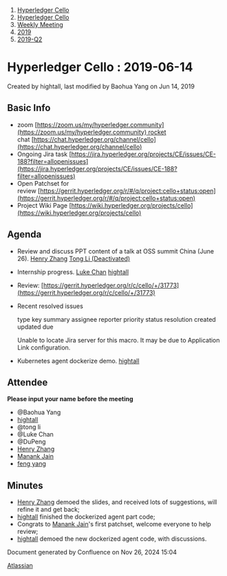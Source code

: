 1. [Hyperledger Cello](index.html)
2. [Hyperledger Cello](Hyperledger-Cello_21659650.html)
3. [Weekly Meeting](Weekly-Meeting_21659700.html)
4. [2019](2019_45252622.html)
5. [2019-Q2](2019-Q2_21659834.html)

# Hyperledger Cello : 2019-06-14

Created by hightall, last modified by Baohua Yang on Jun 14, 2019

## Basic Info

- zoom [https://zoom.us/my/hyperledger.community](https://zoom.us/my/hyperledger.community) rocket chat [https://chat.hyperledger.org/channel/cello](https://chat.hyperledger.org/channel/cello)
- Ongoing Jira task [https://jira.hyperledger.org/projects/CE/issues/CE-188?filter=allopenissues](https://jira.hyperledger.org/projects/CE/issues/CE-188?filter=allopenissues)
- Open Patchset for review [https://gerrit.hyperledger.org/r/#/q/project:cello+status:open](https://gerrit.hyperledger.org/r/#/q/project:cello+status:open)
- Project Wiki Page [https://wiki.hyperledger.org/projects/cello](https://wiki.hyperledger.org/projects/cello)

## Agenda

- Review and discuss PPT content of a talk at OSS summit China (June 26). [Henry Zhang](https://lf-hyperledger.atlassian.net/wiki/people/5b1546269595132534bc2926?ref=confluence) [Tong Li (Deactivated)](https://lf-hyperledger.atlassian.net/wiki/people/712020:7579aadb-a578-4296-b576-84509b88eb92?ref=confluence)
- Internship progress. [Luke Chan](https://lf-hyperledger.atlassian.net/wiki/people/712020:41573b41-33dc-492c-836d-536b50e9eb2a?ref=confluence) [hightall](https://lf-hyperledger.atlassian.net/wiki/people/70121:e9c4e0e0-079d-423a-b406-d1bcab2e0194?ref=confluence)
- Review: [https://gerrit.hyperledger.org/r/c/cello/+/31773](https://gerrit.hyperledger.org/r/c/cello/+/31773)
- Recent resolved issues 
  
  type key summary assignee reporter priority status resolution created updated due
  
  Unable to locate Jira server for this macro. It may be due to Application Link configuration.
- Kubernetes agent dockerize demo. [hightall](https://lf-hyperledger.atlassian.net/wiki/people/70121:e9c4e0e0-079d-423a-b406-d1bcab2e0194?ref=confluence)

## Attendee

**Please input your name before the meeting** 

- @Baohua Yang
- [hightall](https://lf-hyperledger.atlassian.net/wiki/people/70121:e9c4e0e0-079d-423a-b406-d1bcab2e0194?ref=confluence)
- @tong li
- @Luke Chan
- @DuPeng
- [Henry Zhang](https://lf-hyperledger.atlassian.net/wiki/people/5b1546269595132534bc2926?ref=confluence)
- [Manank Jain](https://lf-hyperledger.atlassian.net/wiki/people/5b54d2f0d2a2f82da138d7dc?ref=confluence)
- [feng yang](https://lf-hyperledger.atlassian.net/wiki/people/712020:23894469-5964-413e-bde8-8baa9f37d28d?ref=confluence)

## Minutes

- [Henry Zhang](https://lf-hyperledger.atlassian.net/wiki/people/5b1546269595132534bc2926?ref=confluence) demoed the slides, and received lots of suggestions, will refine it and get back;
- [hightall](https://lf-hyperledger.atlassian.net/wiki/people/70121:e9c4e0e0-079d-423a-b406-d1bcab2e0194?ref=confluence) finished the dockerized agent part code;
- Congrats to [Manank Jain](https://lf-hyperledger.atlassian.net/wiki/people/5b54d2f0d2a2f82da138d7dc?ref=confluence)'s first patchset, welcome everyone to help review;
- [hightall](https://lf-hyperledger.atlassian.net/wiki/people/70121:e9c4e0e0-079d-423a-b406-d1bcab2e0194?ref=confluence) demoed the new dockerized agent code, with discussions.

Document generated by Confluence on Nov 26, 2024 15:04

[Atlassian](http://www.atlassian.com/)
